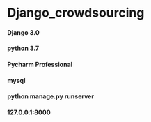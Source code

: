 # Django_crowdsourcing

#### Django 3.0

#### python 3.7

#### Pycharm Professional

#### mysql

#### python manage.py runserver

#### 127.0.0.1:8000
